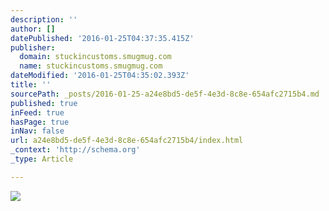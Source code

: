 ```yaml
---
description: ''
author: []
datePublished: '2016-01-25T04:37:35.415Z'
publisher:
  domain: stuckincustoms.smugmug.com
  name: stuckincustoms.smugmug.com
dateModified: '2016-01-25T04:35:02.393Z'
title: ''
sourcePath: _posts/2016-01-25-a24e8bd5-de5f-4e3d-8c8e-654afc2715b4.md
published: true
inFeed: true
hasPage: true
inNav: false
url: a24e8bd5-de5f-4e3d-8c8e-654afc2715b4/index.html
_context: 'http://schema.org'
_type: Article

---
```

![](https://stuckincustoms.smugmug.com/Portfolio/i-6GbcJ4c/0/X2/Day%2013%20-%20Sunny%20Valley%20-%20The%20Mighty%20Glacier-X2.jpg)